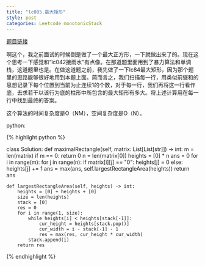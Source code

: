 ```yaml
---
title: "lc085.最大矩形"
style: post
categories: Leetcode monotonicStack
---
```


[题目链接](https://leetcode-cn.com/problems/maximal-rectangle/)

啊这个，我之前面试的时候倒是做了一个最大正方形，一下就做出来了的。现在这个思考一下感觉和“lc042接雨水”有点像。在那道题里面用到了暴力算法和单调栈，这道题里也是。在做这道题之前，我先做了一下lc84最大矩形，因为那个题里的思路能够很好地用到本题上面。简而言之，我们扫描每一行，用类似前缀和的思想记录下每个位置到当前为止连续1的个数，对于每一行，我们再将这一行看作底，去求若干以该行为底的柱形中所包含的最大矩形有多大。将上述计算用在每一行中找到最终的答案。

这个算法的时间复杂度是O（NM），空间复杂度是O（N）。

python:

{% highlight python %}

class Solution:
    def maximalRectangle(self, matrix: List[List[str]]) -> int:
        m = len(matrix)
        if m == 0:
            return 0
        n = len(matrix[0])
        heights = [0] * n
        ans = 0
        for i in range(m):
            for j in range(n):
                if matrix[i][j] == "0":
                    heights[j] = 0
                else:
                    heights[j] += 1
            ans = max(ans, self.largestRectangleArea(heights))
        return ans
        
    def largestRectangleArea(self, heights) -> int:
        heights = [0] + heights + [0]
        size = len(heights)
        stack = [0]
        res = 0
        for i in range(1, size):
            while heights[i] < heights[stack[-1]]:
                cur_height = heights[stack.pop()]
                cur_width = i - stack[-1] - 1
                res = max(res, cur_height * cur_width)
            stack.append(i)
        return res

{% endhighlight %}


